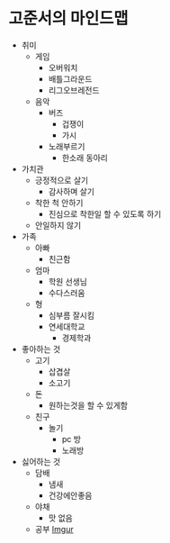 # 고준서의 마인드맵
* 취미
  * 게임
    * 오버워치
    * 배틀그라운드
    * 리그오브레전드
  * 음악
    * 버즈
      * 겁쟁이
      * 가시
    * 노래부르기
      * 한소래 동아리
* 가치관
  * 긍정적으로 살기
    * 감사하며 살기
  * 착한 척 안하기
    * 진심으로 착한일 할 수 있도록 하기
  * 안일하지 않기
* 가족
  * 아빠
    * 친근함
  * 엄마  
    * 학원 선생님
    * 수다스러움
  * 형
    * 심부름 잘시킴
    * 연세대학교
      * 경제학과
* 좋아하는 것
  * 고기
    * 삽겹살
    * 소고기
  * 돈
    * 원하는것을 할 수 있게함
  * 친구
    * 놀기
      * pc 방
      * 노래방
* 싫어하는 것
  * 담배
    * 냄새
    * 건강에안좋음
  * 야채
    * 맛 없음
  * 공부
[Imgur](https://i.imgur.com/RhQHZRW.jpg)







